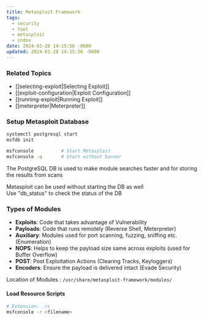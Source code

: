```yaml
---
title: Metasploit Framework
tags:
  - security
  - tool
  - metasploit
  - index
date: 2024-01-28 14:15:56 -0600
updated: 2024-01-28 14:15:56 -0600
---
```


### Related Topics

* [[selecting-exploit|Selecting Exploit]]
* [[exploit-configuration|Exploit Configuration]]
* [[running-exploit|Running Exploit]]
* [[meterpreter|Meterpreter]]

### Setup Metasploit Database

````bash
systemctl postgresql start
msfdb init

msfconsole 			# Start Metasploit
msfconsole -q 		# Start without banner
````

The PostgreSQL DB is used to make module searches faster and for storing the results from scans

Metasploit can be used without starting the DB as well  
Use "db_status" to check the status of the DB

### Types of Modules

* **Exploits**: Code that takes advantage of Vulnerability
* **Payloads**: Code that runs remotely (Reverse Shell, Meterpreter)
* **Auxiliary**: Modules used for port scanning, fuzzing, sniffing etc. (Enumeration)
* **NOPS**: Helps to keep the payload size same across exploits (used for Buffer Overflow)
* **POST**: Post Exploitation Actions (Clearing Tracks, Keyloggers)
* **Encoders**: Ensure the payload is delivered intact (Evade Security)

Location of Modules : `/usr/share/metasploit-framework/modules/`

#### Load Resource Scripts

````bash
# Extension: .rc
msfconsole -r <filename>
````
